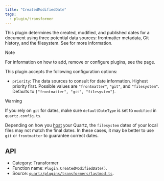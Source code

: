 ```yaml
---
title: "CreatedModifiedDate"
tags:
  - plugin/transformer
---
```


This plugin determines the created, modified, and published dates for a document using three potential data sources: frontmatter metadata, Git history, and the filesystem. See [](../authoring%20content.md#Syntax) for more information.

> [!note]
> For information on how to add, remove or configure plugins, see the [](../configuration.md#Plugins|Configuration) page.

This plugin accepts the following configuration options:

- `priority`: The data sources to consult for date information. Highest priority first. Possible values are `"frontmatter"`, `"git"`, and `"filesystem"`. Defaults to `["frontmatter", "git", "filesystem"]`.

> [!warning]
> If you rely on `git` for dates, make sure `defaultDateType` is set to `modified` in `quartz.config.ts`.
>
> Depending on how you [host](../hosting.md) your Quartz, the `filesystem` dates of your local files may not match the final dates. In these cases, it may be better to use `git` or `frontmatter` to guarantee correct dates.

## API

- Category: Transformer
- Function name: `Plugin.CreatedModifiedDate()`.
- Source: [`quartz/plugins/transformers/lastmod.ts`](https://github.com/jackyzha0/quartz/blob/v4/quartz/plugins/transformers/lastmod.ts).
